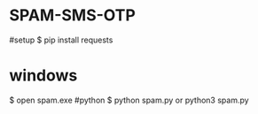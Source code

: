 # SPAM-SMS-OTP

#setup
$ pip install requests
# windows
$ open spam.exe
#python
$ python spam.py or python3 spam.py
